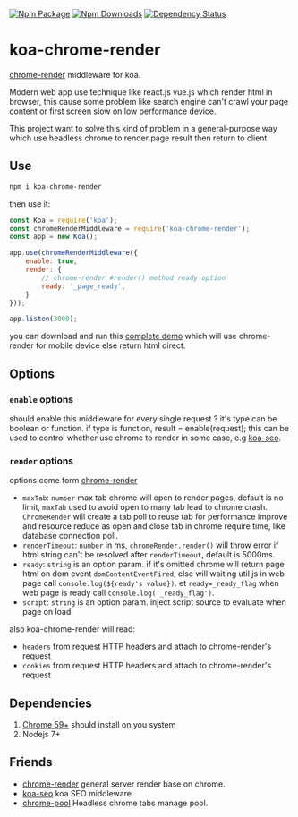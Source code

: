 [![Npm Package](https://img.shields.io/npm/v/koa-chrome-render.svg?style=flat-square)](https://www.npmjs.com/package/koa-chrome-render)
[![Npm Downloads](http://img.shields.io/npm/dm/koa-chrome-render.svg?style=flat-square)](https://www.npmjs.com/package/koa-chrome-render)
[![Dependency Status](https://david-dm.org/gwuhaolin/koa-chrome-render.svg?style=flat-square)](https://npmjs.org/package/koa-chrome-render)

# koa-chrome-render
[chrome-render](https://github.com/gwuhaolin/chrome-render) middleware for koa.

Modern web app use technique like react.js vue.js which render html in browser, this cause some problem like search engine can't crawl your page content or first screen slow on low performance device.

This project want to solve this kind of problem in a general-purpose way which use headless chrome to render page result then return to client.

## Use
```bash
npm i koa-chrome-render
```
then use it:
```js
const Koa = require('koa');
const chromeRenderMiddleware = require('koa-chrome-render');
const app = new Koa();

app.use(chromeRenderMiddleware({
    enable: true,
    render: {
        // chrome-render #render() method ready option
        ready: '_page_ready',
    }
}));

app.listen(3000);
```
you can download and run this [complete demo](./demo/main.js) which will use chrome-render for mobile device else return html direct.

## Options

### `enable` options
should enable this middleware for every single request ? it's type can be boolean or function.
if type is function, result = enable(request);
this can be used to control whether use chrome to render in some case, e.g [koa-seo](https://github.com/gwuhaolin/koa-seo).

### `render` options
options come form [chrome-render](https://github.com/gwuhaolin/chrome-render#chromerendernew-method-support-options)
- `maxTab`: `number` max tab chrome will open to render pages, default is no limit, `maxTab` used to avoid open to many tab lead to chrome crash. `ChromeRender` will create a tab poll to reuse tab for performance improve and resource reduce as open and close tab in chrome require time, like database connection poll. 
- `renderTimeout`: `number` in ms, `chromeRender.render()` will throw error if html string can't be resolved after `renderTimeout`, default is 5000ms.
- `ready`: `string` is an option param. if it's omitted chrome will return page html on dom event `domContentEventFired`, else will waiting util js in web page call `console.log(${ready's value})`. et `ready=_ready_flag` when web page is ready call `console.log('_ready_flag')`.
- `script`: `string` is an option param. inject script source to evaluate when page on load

also koa-chrome-render will read:
- `headers` from request HTTP headers and attach to chrome-render's request
- `cookies` from request HTTP headers and attach to chrome-render's request

## Dependencies
1. [Chrome 59+](https://www.google.com/chrome/browser/desktop/index.html) should install on you system
2. Nodejs 7+

## Friends
- [chrome-render](https://github.com/gwuhaolin/chrome-render) general server render base on chrome.
- [koa-seo](https://github.com/gwuhaolin/koa-seo) koa SEO middleware
- [chrome-pool](https://github.com/gwuhaolin/chrome-pool) Headless chrome tabs manage pool.